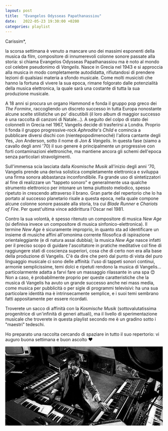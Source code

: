 ```yaml
---
layout: post
title:  "Evangelos Odysseas Papathanassiou"
date:   2022-05-23 19:30:00 +0200
categories: playlist
---
```


Carissim*,

la scorsa settimana è venuto a mancare uno dei massimi esponenti della musica da film, compositore di innumerevoli colonne sonore passate alla storia: si chiama Evangelos Odysseas Papathanassiou ma è noto al mondo col celebre pseudonimo di _Vangelis_.
Nasce in Grecia nel 1943 e si approccia alla musica in modo completamente autodidatta, rifiutandosi di prendere lezioni di qualsiasi materia a sfondo musicale. 
Come molti musicisti che hanno la fortuna di vivere la sua epoca, rimane folgorato dalle potenzialità della musica elettronica, la quale sarà una costante di tutta la sua produzione musicale.

A 18 anni si procura un organo Hammond e fonda il gruppo pop greco dei _The Forminx_, raccogliendo un discreto successo in tutta Europa nonostante alcune scelte stilistiche un po' discutibili (il loro album di maggior successo è una raccolta di canzoni di Natale...).
A seguito del colpo di stato dei colonnelli in Grecia nel 1967, Vangelis decide di trasferirsi a Londra. Proprio lì fonda il gruppo progressive-rock _Aphrodite's Child_ e comincia a pubblicare diversi dischi con (nientepopodimenoché) l'allora cantante degli Yes, Jon Anderson, sotto il nome di _Jon & Vangelis_.
In questa fase (siamo a cavallo degli anni '70) il suo genere è principalmente un progressive con forti contaminazioni elettroniche, ma mantiene ancora gli schemi dell'epoca senza particolari stravolgimenti.

Sull'immensa scia lasciata dalla _Kosmische Musik_ all'inizio degli anni '70, Vangelis prende una deriva solistica completamente elettronica e sviluppa una firma sonora abbastanza inconfondibile. Fa grande uso di sintetizzatori al fine di realizzare un "tappeto sonoro" e generalmente usa qualche strumento elettronico per intonare un tema piuttosto melodico, spesso ripetuto in crescendo attraverso il brano.
Gran parte del repertorio che lo ha portato al successo planetario risale a questa epoca, nella quale compone alcune colonne sonore passate alla storia, tra cui _Blade Runner_ e _Chariots of Fire_. Per quest'ultima vince addirittura l'Oscar nel 1981.

Contro la sua volontà, è spesso ritenuto un compositore di musica _New Age_ (si definiva invece un compositore di musica sinfonico-elettronica). Il termine _New Age_ è sicuramente improprio, in quanto sta ad identificare un insieme di musiche affini all'omonima corrente filosofica di ispirazione orientaleggiante (e di natura assai dubbia); la musica _New Age_ nasce infatti per il preciso scopo di guidare l'ascoltatore in pratiche meditative col fine di raggiungere stati di coscienza superiori, cosa che di certo non era alla base della produzione di Vangelis.
C'è da dire che però dal punto di vista del puro linguaggio musicale ci sono delle affinità: l'uso di tappeti sonori continui, armonie semplicissime, temi dolci e ripetuti rendono la musica di Vangelis... particolarmente adatta a farvi fare un massaggio rilassante in una spa 😊
Non a caso, è probabilmente proprio per queste caratteristiche che la musica di Vangelis ha avuto un grande successo anche nei mass media, come musica per pubblicità o per sigle di programmi televisivi: ha una sua particolare identità ma è intrinsecamente semplice, e i suoi temi sembrano fatti appositamente per essere ricordati.

Troverete un sacco di affinità con la _Kosmische Musik_ (sottovalutatissima progenitrice di un'infinità di generi attuali), ma il livello di sperimentazione musicale che troverete in questa playlist secondo me è un gradino sotto i "maestri" tedeschi.

Ho preparato una raccolta cercando di spaziare in tutto il suo repertorio: vi auguro buona settimana e buon ascolto ❤️

![Image](/files/Vangelis.jpg)
